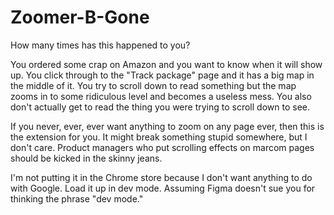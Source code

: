 # Zoomer-B-Gone

How many times has this happened to you?

You ordered some crap on Amazon and you want to know when it will show up. You click through to the "Track package" page and it has a big map in the middle of it. You try to scroll down to read something but the map zooms in to some ridiculous level and becomes a useless mess. You also don't actually get to read the thing you were trying to scroll down to see.

If you never, ever, ever want anything to zoom on any page ever, then this is the extension for you. It might break something stupid somewhere, but I don't care. Product managers who put scrolling effects on marcom pages should be kicked in the skinny jeans.

I'm not putting it in the Chrome store because I don't want anything to do with Google. Load it up in dev mode. Assuming Figma doesn't sue you for thinking the phrase "dev mode."
